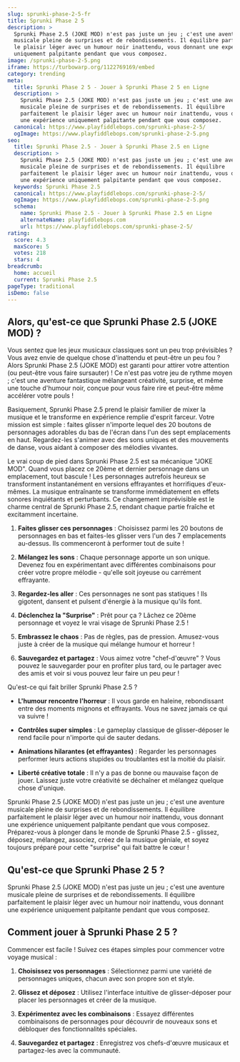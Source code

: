 ```yaml
---
slug: sprunki-phase-2-5-fr
title: Sprunki Phase 2 5
description: >
  Sprunki Phase 2.5 (JOKE MOD) n'est pas juste un jeu ; c'est une aventure
  musicale pleine de surprises et de rebondissements. Il équilibre parfaitement
  le plaisir léger avec un humour noir inattendu, vous donnant une expérience
  uniquement palpitante pendant que vous composez.
image: /sprunki-phase-2-5.png
iframe: https://turbowarp.org/1122769169/embed
category: trending
meta:
  title: Sprunki Phase 2 5 - Jouer à Sprunki Phase 2 5 en Ligne
  description: >
    Sprunki Phase 2.5 (JOKE MOD) n'est pas juste un jeu ; c'est une aventure
    musicale pleine de surprises et de rebondissements. Il équilibre
    parfaitement le plaisir léger avec un humour noir inattendu, vous donnant
    une expérience uniquement palpitante pendant que vous composez.
  canonical: https://www.playfiddlebops.com/sprunki-phase-2-5/
  ogImage: https://www.playfiddlebops.com/sprunki-phase-2-5.png
seo:
  title: Sprunki Phase 2.5 - Jouer à Sprunki Phase 2.5 en Ligne
  description: >
    Sprunki Phase 2.5 (JOKE MOD) n'est pas juste un jeu ; c'est une aventure
    musicale pleine de surprises et de rebondissements. Il équilibre
    parfaitement le plaisir léger avec un humour noir inattendu, vous donnant
    une expérience uniquement palpitante pendant que vous composez.
  keywords: Sprunki Phase 2.5
  canonical: https://www.playfiddlebops.com/sprunki-phase-2-5/
  ogImage: https://www.playfiddlebops.com/sprunki-phase-2-5.png
  schema:
    name: Sprunki Phase 2.5 - Jouer à Sprunki Phase 2.5 en Ligne
    alternateName: playfiddlebops.com
    url: https://www.playfiddlebops.com/sprunki-phase-2-5/
rating:
  score: 4.3
  maxScore: 5
  votes: 218
  stars: 4
breadcrumb:
  home: accueil
  current: Sprunki Phase 2.5
pageType: traditional
isDemo: false
---
```


## Alors, qu'est-ce que Sprunki Phase 2.5 (JOKE MOD) ?

Vous sentez que les jeux musicaux classiques sont un peu trop prévisibles ? Vous avez envie de quelque chose d'inattendu et peut-être un peu fou ? Alors Sprunki Phase 2.5 (JOKE MOD) est garanti pour attirer votre attention (ou peut-être vous faire sursauter) ! Ce n'est pas votre jeu de rythme moyen ; c'est une aventure fantastique mélangeant créativité, surprise, et même une touche d'humour noir, conçue pour vous faire rire et peut-être même accélérer votre pouls !

Basiquement, Sprunki Phase 2.5 prend le plaisir familier de mixer la musique et le transforme en expérience remplie d'esprit farceur. Votre mission est simple : faites glisser n'importe lequel des 20 boutons de personnages adorables du bas de l'écran dans l'un des sept emplacements en haut. Regardez-les s'animer avec des sons uniques et des mouvements de danse, vous aidant à composer des mélodies vivantes.

Le vrai coup de pied dans Sprunki Phase 2.5 est sa mécanique "JOKE MOD". Quand vous placez ce 20ème et dernier personnage dans un emplacement, tout bascule ! Les personnages autrefois heureux se transforment instantanément en versions effrayantes et horrifiques d'eux-mêmes. La musique entraînante se transforme immédiatement en effets sonores inquiétants et perturbants. Ce changement imprévisible est le charme central de Sprunki Phase 2.5, rendant chaque partie fraîche et excitamment incertaine.

1. **Faites glisser ces personnages** : Choisissez parmi les 20 boutons de personnages en bas et faites-les glisser vers l'un des 7 emplacements au-dessus. Ils commenceront à performer tout de suite !

1. **Mélangez les sons** : Chaque personnage apporte un son unique. Devenez fou en expérimentant avec différentes combinaisons pour créer votre propre mélodie - qu'elle soit joyeuse ou carrément effrayante.

1. **Regardez-les aller** : Ces personnages ne sont pas statiques ! Ils gigotent, dansent et pulsent d'énergie à la musique qu'ils font.

1. **Déclenchez la "Surprise"** : Prêt pour ça ? Lâchez ce 20ème personnage et voyez le vrai visage de Sprunki Phase 2.5 !

1. **Embrassez le chaos** : Pas de règles, pas de pression. Amusez-vous juste à créer de la musique qui mélange humour et horreur !

1. **Sauvegardez et partagez** : Vous aimez votre "chef-d'œuvre" ? Vous pouvez le sauvegarder pour en profiter plus tard, ou le partager avec des amis et voir si vous pouvez leur faire un peu peur !

Qu'est-ce qui fait briller Sprunki Phase 2.5 ?

- **L'humour rencontre l'horreur** : Il vous garde en haleine, rebondissant entre des moments mignons et effrayants. Vous ne savez jamais ce qui va suivre !

- **Contrôles super simples** : Le gameplay classique de glisser-déposer le rend facile pour n'importe qui de sauter dedans.

- **Animations hilarantes (et effrayantes)** : Regarder les personnages performer leurs actions stupides ou troublantes est la moitié du plaisir.

- **Liberté créative totale** : Il n'y a pas de bonne ou mauvaise façon de jouer. Laissez juste votre créativité se déchaîner et mélangez quelque chose d'unique.

Sprunki Phase 2.5 (JOKE MOD) n'est pas juste un jeu ; c'est une aventure musicale pleine de surprises et de rebondissements. Il équilibre parfaitement le plaisir léger avec un humour noir inattendu, vous donnant une expérience uniquement palpitante pendant que vous composez. Préparez-vous à plonger dans le monde de Sprunki Phase 2.5 - glissez, déposez, mélangez, associez, créez de la musique géniale, et soyez toujours préparé pour cette "surprise" qui fait battre le cœur !

## Qu'est-ce que Sprunki Phase 2 5 ?

Sprunki Phase 2.5 (JOKE MOD) n'est pas juste un jeu ; c'est une aventure musicale pleine de surprises et de rebondissements. Il équilibre parfaitement le plaisir léger avec un humour noir inattendu, vous donnant une expérience uniquement palpitante pendant que vous composez.

## Comment jouer à Sprunki Phase 2 5 ?

Commencer est facile ! Suivez ces étapes simples pour commencer votre voyage musical :

1. **Choisissez vos personnages** : Sélectionnez parmi une variété de personnages uniques, chacun avec son propre son et style.

1. **Glissez et déposez** : Utilisez l'interface intuitive de glisser-déposer pour placer les personnages et créer de la musique.

1. **Expérimentez avec les combinaisons** : Essayez différentes combinaisons de personnages pour découvrir de nouveaux sons et débloquer des fonctionnalités spéciales.

1. **Sauvegardez et partagez** : Enregistrez vos chefs-d'œuvre musicaux et partagez-les avec la communauté.